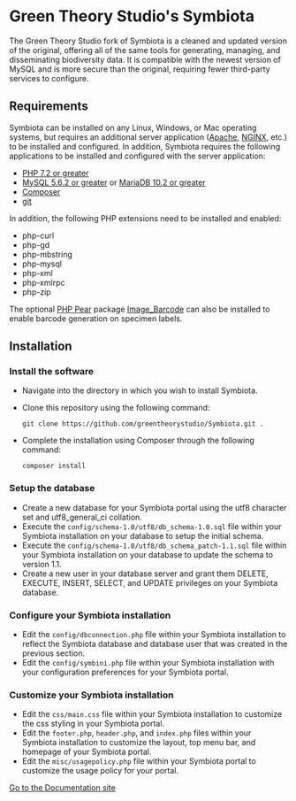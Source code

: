 # Green Theory Studio's Symbiota

The Green Theory Studio fork of Symbiota is a cleaned and updated version of the original, offering all of the same tools 
for generating, managing, and disseminating biodiversity data. It is compatible with the newest version of MySQL and is more 
secure than the original, requiring fewer third-party services to configure.

## Requirements

Symbiota can be installed on any Linux, Windows, or Mac operating systems, but requires an additional server application
([Apache](http://httpd.apache.org/), [NGINX](https://www.nginx.com/), etc.) to be installed and configured. In addition, 
Symbiota requires the following applications to be installed and configured with the server application:

- [PHP 7.2 or greater](http://php.net/manual/en/install.php)
- [MySQL 5.6.2 or greater](https://www.mysql.com/) or [MariaDB 10.2 or greater](https://mariadb.com/)
- [Composer](https://getcomposer.org/doc/00-intro.md)
- [git](https://git-scm.com/)

In addition, the following PHP extensions need to be installed and enabled:

- php-curl
- php-gd
- php-mbstring
- php-mysql
- php-xml
- php-xmlrpc
- php-zip

The optional [PHP Pear](https://pear.php.net/) package [Image_Barcode](https://pear.php.net/package/Image_Barcode) can also
be installed to enable barcode generation on specimen labels.

## Installation

### Install the software

- Navigate into the directory in which you wish to install Symbiota.
- Clone this repository using the following command:
    
    `git clone https://github.com/greentheorystudio/Symbiota.git .`

- Complete the installation using Composer through the following command:
    
    `composer install`

### Setup the database

- Create a new database for your Symbiota portal using the utf8 character set and utf8_general_ci collation.
- Execute the `config/schema-1.0/utf8/db_schema-1.0.sql` file within your Symbiota installation on your database to setup 
  the initial schema.
- Execute the `config/schema-1.0/utf8/db_schema_patch-1.1.sql` file within your Symbiota installation on your database to 
  update the schema to version 1.1.
- Create a new user in your database server and grant them DELETE, EXECUTE, INSERT, SELECT, and UPDATE 
  privileges on your Symbiota database. 

### Configure your Symbiota installation

- Edit the `config/dbconnection.php` file within your Symbiota installation to reflect the Symbiota database and database 
  user that was created in the previous section.
- Edit the `config/symbini.php` file within your Symbiota installation with your configuration preferences for your Symbiota portal.

### Customize your Symbiota installation
- Edit the `css/main.css` file within your Symbiota installation to customize the css styling in your Symbiota portal.
- Edit the `footer.php`, `header.php`, and `index.php` files within your Symbiota installation to customize the layout, 
  top menu bar, and homepage of your Symbiota portal.
- Edit the `misc/usagepolicy.php` file within your Symbiota portal to customize the usage policy for your portal.

[Go to the Documentation site](https://greentheorystudio.github.io/Symbiota/)
